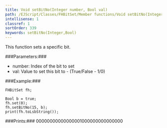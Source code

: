 ```yaml
---
title: Void setBitNo(Integer number, Bool val)
path: /EJScript/Classes/FHBitSet/Member functions/Void setBitNo(Integer number, Bool val)
intellisense: 1
classref: 1
sortOrder: 339
keywords: setBitNo(Integer,Bool)
---
```


This function sets a specific bit.



###Parameters:###


 - number: Index of the bit to set
 - val: Value to set this bit to - (True/False - 1/0)





###Example:###
    
    FHBitSet fh;
    
    Bool b = true;
    fh.set(0);
    fh.setBitNo(15, b);
    print(fh.toLsbString());
    



###Prints:###
00000000000000001000000000000000


